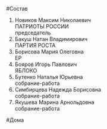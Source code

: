 #Состав  
1. Новиков Максим Николаевич  
    ПАТРИОТЫ РОССИИ  
    председатель  
2. Бакуш Натан Владимирович  
    ПАРТИЯ РОСТА  
3. Борисова Мария Олеговна  
    ЕР  
4. Бояров Игорь Павлович  
    ЯБЛОКО  
5. Бутенко Наталья Юрьевна  
    собрание-работа  
6. Симбирцева Надежда Борисовна  
    собрание-работа  
7. Якушева Марина Арнольдовна  
    собрание-работа  
  
#Дома  
